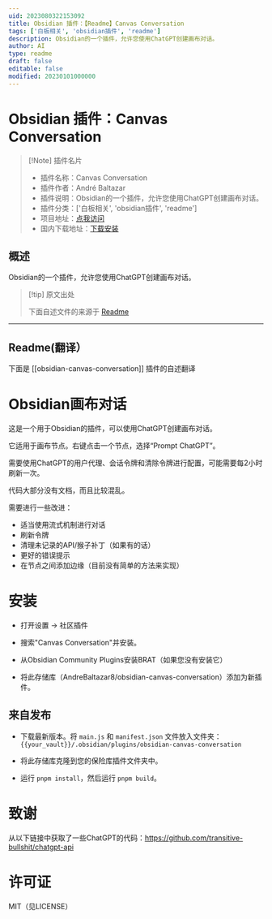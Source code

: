 ```yaml
---
uid: 2023080322153092
title: Obsidian 插件：【Readme】Canvas Conversation
tags: ['白板相关', 'obsidian插件', 'readme']
description: Obsidian的一个插件，允许您使用ChatGPT创建画布对话。
author: AI
type: readme
draft: false
editable: false
modified: 20230101000000
---
```


# Obsidian 插件：Canvas Conversation

> [!Note] 插件名片
> - 插件名称：Canvas Conversation
> - 插件作者：André Baltazar
> - 插件说明：Obsidian的一个插件，允许您使用ChatGPT创建画布对话。
> - 插件分类：['白板相关', 'obsidian插件', 'readme']
> - 项目地址：[点我访问](https://github.com/AndreBaltazar8/obsidian-canvas-conversation)
> - 国内下载地址：[下载安装](https://pkmer.cn/products/plugin/pluginMarket/?obsidian-canvas-conversation)

## 概述

Obsidian的一个插件，允许您使用ChatGPT创建画布对话。



> [!tip] 原文出处
> 
>下面自述文件的来源于 [Readme](https://ghproxy.net/https://raw.githubusercontent.com/AndreBaltazar8/obsidian-canvas-conversation/master/README.md)
> 

---

## Readme(翻译）

下面是 [[obsidian-canvas-conversation]] 插件的自述翻译


# Obsidian画布对话

这是一个用于Obsidian的插件，可以使用ChatGPT创建画布对话。

它适用于画布节点。右键点击一个节点，选择“Prompt ChatGPT”。

需要使用ChatGPT的用户代理、会话令牌和清除令牌进行配置，可能需要每2小时刷新一次。

代码大部分没有文档，而且比较混乱。

需要进行一些改进：

-   适当使用流式机制进行对话
-   刷新令牌
-   清理未记录的API/猴子补丁（如果有的话）
-   更好的错误提示
-   在节点之间添加边缘（目前没有简单的方法来实现）

# 安装

- 打开设置 -> 社区插件
- 搜索"Canvas Conversation"并安装。

- 从Obsidian Community Plugins安装BRAT（如果您没有安装它）
- 将此存储库（AndreBaltazar8/obsidian-canvas-conversation）添加为新插件。

## 来自发布

-   下载最新版本。将 `main.js` 和 `manifest.json` 文件放入文件夹：`{{your_vault}}/.obsidian/plugins/obsidian-canvas-conversation`

- 将此存储库克隆到您的保险库插件文件夹中。
- 运行 `pnpm install`，然后运行 `pnpm build`。

# 致谢

从以下链接中获取了一些ChatGPT的代码：https://github.com/transitive-bullshit/chatgpt-api

# 许可证

MIT（见LICENSE）



